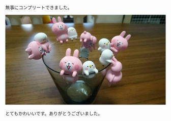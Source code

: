 無事にコンプリートできました。

![カナヘイの小動物「PUTITTO ピスケとうさぎ」](/images/2016-04-16-Kanaheis-Small-animals-PUTITTO-Pisuke-and-Usagi.jpg)

とてもかわいいです。ありがとうございました。
